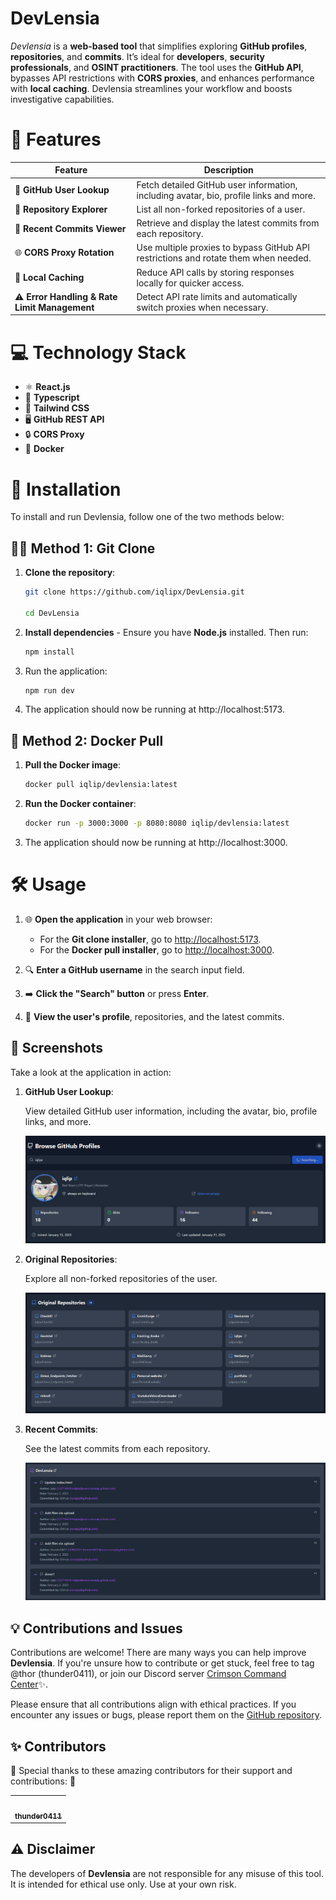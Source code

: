 # DevLensia

*Devlensia* is a **web-based tool** that simplifies exploring **GitHub profiles**, **repositories**, and **commits**. It’s ideal for **developers**, **security professionals**, and **OSINT practitioners**. The tool uses the **GitHub API**, bypasses API restrictions with **CORS proxies**, and enhances performance with **local caching**. Devlensia streamlines your workflow and boosts investigative capabilities.

# 🔧 Features

| **Feature**                             | **Description**                                                                                           |
|-----------------------------------------|-----------------------------------------------------------------------------------------------------------|
| 👤 **GitHub User Lookup**               | Fetch detailed GitHub user information, including avatar, bio, profile links and more.                     |
| 📁 **Repository Explorer**              | List all non-forked repositories of a user.                                                               |
| 📝 **Recent Commits Viewer**            | Retrieve and display the latest commits from each repository.                                             |
| 🌐 **CORS Proxy Rotation**              | Use multiple proxies to bypass GitHub API restrictions and rotate them when needed.                       |
| 💾 **Local Caching**                    | Reduce API calls by storing responses locally for quicker access.                                         |
| ⚠️ **Error Handling & Rate Limit Management** | Detect API rate limits and automatically switch proxies when necessary.                                  |

# 💻 Technology Stack

- ⚛️ **React.js**
- 📝 **Typescript**
- 🎨 **Tailwind CSS**
- 🖥️ **GitHub REST API**
- 🔒 **CORS Proxy**
- 🐳 **Docker**

# 🚀 Installation

To install and run Devlensia, follow one of the two methods below:

## 🧑‍💻 Method 1: Git Clone

1. **Clone the repository**:
   
   ```bash
   git clone https://github.com/iqlipx/DevLensia.git
   
   cd DevLensia
   ```
2. **Install dependencies** - Ensure you have **Node.js** installed. Then run:
     ```bash
     npm install
    ```
3. Run the application:
   ```bash
   npm run dev
   ```
4. The application should now be running at http://localhost:5173.


## 🐳 Method 2: Docker Pull

1. **Pull the Docker image**:

   ```bash
   docker pull iqlip/devlensia:latest
   ```
2. **Run the Docker container**:
   
   ```bash
   docker run -p 3000:3000 -p 8080:8080 iqlip/devlensia:latest
   ```
3. The application should now be running at http://localhost:3000.


# 🛠️ Usage

1. 🌐 **Open the application** in your web browser:
    - For the **Git clone installer**, go to [http://localhost:5173](http://localhost:5173).
    - For the **Docker pull installer**, go to [http://localhost:3000](http://localhost:3000).

2. 🔍 **Enter a GitHub username** in the search input field.

3. ➡️ **Click the "Search" button** or press **Enter**.

4. 📜 **View the user's profile**, repositories, and the latest commits.


## 📸 Screenshots

Take a look at the application in action:

1. **GitHub User Lookup**:  

   View detailed GitHub user information, including the avatar, bio, profile links, and more.
   
   ![GitHub User Lookup](/images/profile.png)

3. **Original Repositories**:  

   Explore all non-forked repositories of the user.
   
   ![Repository Explorer](/images/repo.png)

4. **Recent Commits**:
   
   See the latest commits from each repository.
   
   ![Recent Commits Viewer](/images/commits.png)


## 💡 Contributions and Issues

Contributions are welcome! There are many ways you can help improve **Devlensia**. If you're unsure how to contribute or get stuck, feel free to tag @thor (thunder0411), or join our Discord server [Crimson Command Center](https://discord.gg/WqRGvUwFFr)✨.

Please ensure that all contributions align with ethical practices. If you encounter any issues or bugs, please report them on the [GitHub repository](https://github.com/iqlipx/DevLensia/issues).



## ✨ Contributors

🌟 Special thanks to these amazing contributors for their support and contributions: 🌟

<table>
  <tr>
    <td align="center"><a href="https://github.com/thunder0411"><img src="https://avatars.githubusercontent.com/u/76962355?v=4" width="100px;" alt=""/><br /><sub><b>thunder0411</b></sub></a></td>
  </tr>
</table>


## ⚠️ Disclaimer

The developers of **Devlensia** are not responsible for any misuse of this tool. It is intended for ethical use only. Use at your own risk.






